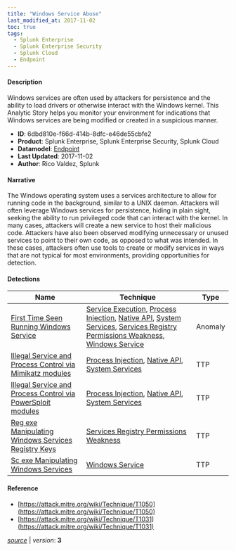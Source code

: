 ```yaml
---
title: "Windows Service Abuse"
last_modified_at: 2017-11-02
toc: true
tags:
  - Splunk Enterprise
  - Splunk Enterprise Security
  - Splunk Cloud
  - Endpoint
---
```


#### Description

Windows services are often used by attackers for persistence and the ability to load drivers or otherwise interact with the Windows kernel. This Analytic Story helps you monitor your environment for indications that Windows services are being modified or created in a suspicious manner.

- **ID**: 6dbd810e-f66d-414b-8dfc-e46de55cbfe2
- **Product**: Splunk Enterprise, Splunk Enterprise Security, Splunk Cloud
- **Datamodel**: [Endpoint](https://docs.splunk.com/Documentation/CIM/latest/User/Endpoint)
- **Last Updated**: 2017-11-02
- **Author**: Rico Valdez, Splunk

#### Narrative

The Windows operating system uses a services architecture to allow for running code in the background, similar to a UNIX daemon. Attackers will often leverage Windows services for persistence, hiding in plain sight, seeking the ability to run privileged code that can interact with the kernel. In many cases, attackers will create a new service to host their malicious code. Attackers have also been observed modifying unnecessary or unused services to point to their own code, as opposed to what was intended. In these cases, attackers often use tools to create or modify services in ways that are not typical for most environments, providing opportunities for detection.

#### Detections

| Name        | Technique   | Type         |
| ----------- | ----------- |--------------|
| [First Time Seen Running Windows Service](/endpoint/first_time_seen_running_windows_service/) | [Service Execution](/tags/#service-execution), [Process Injection](/tags/#process-injection), [Native API](/tags/#native-api), [System Services](/tags/#system-services), [Services Registry Permissions Weakness](/tags/#services-registry-permissions-weakness), [Windows Service](/tags/#windows-service) | Anomaly |
| [Illegal Service and Process Control via Mimikatz modules](/endpoint/illegal_service_and_process_control_via_mimikatz_modules/) | [Process Injection](/tags/#process-injection), [Native API](/tags/#native-api), [System Services](/tags/#system-services) | TTP |
| [Illegal Service and Process Control via PowerSploit modules](/endpoint/illegal_service_and_process_control_via_powersploit_modules/) | [Process Injection](/tags/#process-injection), [Native API](/tags/#native-api), [System Services](/tags/#system-services) | TTP |
| [Reg exe Manipulating Windows Services Registry Keys](/endpoint/reg_exe_manipulating_windows_services_registry_keys/) | [Services Registry Permissions Weakness](/tags/#services-registry-permissions-weakness) | TTP |
| [Sc exe Manipulating Windows Services](/endpoint/sc_exe_manipulating_windows_services/) | [Windows Service](/tags/#windows-service) | TTP |

#### Reference

* [https://attack.mitre.org/wiki/Technique/T1050](https://attack.mitre.org/wiki/Technique/T1050)
* [https://attack.mitre.org/wiki/Technique/T1031](https://attack.mitre.org/wiki/Technique/T1031)



[*source*](https://github.com/splunk/security_content/tree/develop/stories/windows_service_abuse.yml) \| *version*: **3**